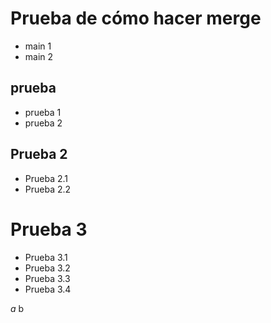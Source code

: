 # Prueba de cómo hacer merge 

+ main 1 
+ main 2

## prueba
+ prueba 1
+ prueba 2

## Prueba 2
+ Prueba 2.1
+ Prueba 2.2

# Prueba 3
+ Prueba 3.1
+ Prueba 3.2
+ Prueba 3.3
+ Prueba 3.4


_a_ b